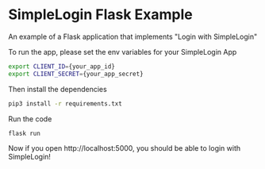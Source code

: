 # SimpleLogin Flask Example

An example of a Flask application that implements "Login with SimpleLogin"

To run the app, please set the env variables for your SimpleLogin App

```bash
export CLIENT_ID={your_app_id}
export CLIENT_SECRET={your_app_secret}
```

Then install the dependencies

```bash
pip3 install -r requirements.txt
```

Run the code

```bash
flask run
```

Now if you open http://localhost:5000, you should be able to login with SimpleLogin!

